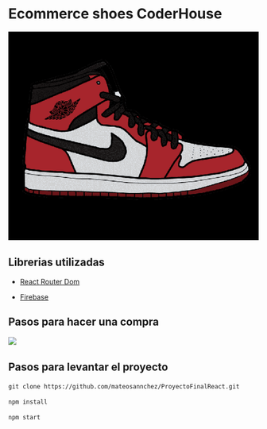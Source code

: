
# Ecommerce shoes CoderHouse

![](public/img/logo1-removebg-preview.png)

## Librerias utilizadas

- [React Router Dom](https://reactrouter.com/en/main)

- [Firebase](https://firebase.google.com/?hl=es)

## Pasos para hacer una compra

![](public/img/app-react.gif)

## Pasos para levantar el proyecto

```
git clone https://github.com/mateosannchez/ProyectoFinalReact.git

```
`npm install`

`npm start`

